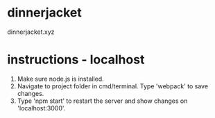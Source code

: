 # dinnerjacket
dinnerjacket.xyz

# instructions - localhost
1. Make sure node.js is installed. <br/>
2. Navigate to project folder in cmd/terminal. Type 'webpack' to save changes. <br/>
2. Type 'npm start' to restart the server and show changes on 'localhost:3000'. <br/>
